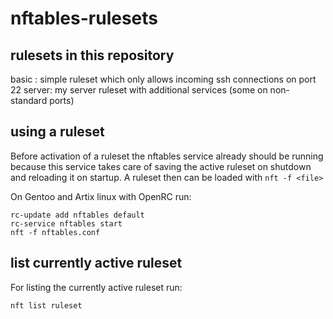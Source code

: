# nftables-rulesets

## rulesets in this repository

basic : simple ruleset which only allows incoming ssh connections on port 22
server: my server ruleset with additional services (some on non-standard ports)


## using a ruleset

Before activation of a ruleset the nftables service already should be running
because this service takes care of saving the active ruleset on shutdown
and reloading it on startup. A ruleset then can be loaded with `nft -f <file>`

On Gentoo and Artix linux with OpenRC run:

```
rc-update add nftables default  
rc-service nftables start  
nft -f nftables.conf  
```



## list currently active ruleset

For listing the currently active ruleset run:

```
nft list ruleset
```
